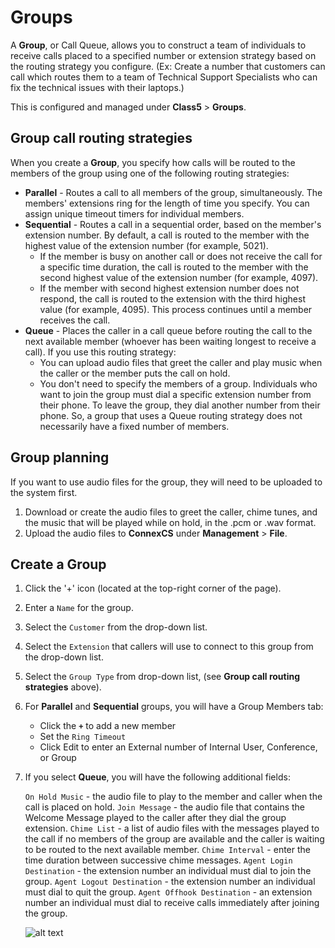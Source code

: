 # Groups

A **Group**, or Call Queue, allows you to construct a team of individuals to receive calls placed to a specified number or extension strategy based on the routing strategy you configure. (Ex: Create a number that customers can call which routes them to a team of Technical Support Specialists who can fix the technical issues with their laptops.)

This is configured and managed under **Class5** > **Groups**. 

## Group call routing strategies
When you create a **Group**, you specify how calls will be routed to the members of the group using one of the following routing strategies:

* **Parallel** - Routes a call to all members of the group, simultaneously. The members' extensions ring for the length of time you specify. You can assign unique timeout timers for individual members.
* **Sequential** - Routes a call in a sequential order, based on the member's extension number.  By default, a call is routed to the member with the highest value of the extension number (for example, 5021).
    * If the member is busy on another call or does not receive the call for a specific time duration, the call is routed to the member with the second highest value of the extension number (for example, 4097). 
    * If the member with second highest extension number does not respond, the call is routed to the extension with the third highest value (for example, 4095). This process continues until a member receives the call. 
* **Queue** - Places the caller in a call queue before routing the call to the next available member (whoever has been waiting longest to receive a call). If you use this routing strategy:
    * You can upload audio files that greet the caller and play music when the caller or the member puts the call on hold.
    * You don't need to specify the members of a group. Individuals who want to join the group must dial a specific extension number from their phone. To leave the group, they dial another number from their phone. So, a group that uses a Queue routing strategy does not necessarily have a fixed number of members. 

## Group planning 
If you want to use audio files for the group, they will need to be uploaded to the system first. 
    
1. Download or create the audio files to greet the caller, chime tunes, and the music that will be played while on hold, in the .pcm or .wav format.
2. Upload the audio files to **ConnexCS** under **Management** > **File**.

## Create a Group

1. Click the '+' icon (located at the top-right corner of the page).
2. Enter a `Name` for the group.
3. Select the `Customer` from the drop-down list.
4. Select the `Extension` that callers will use to connect to this group from the drop-down list.
5. Select the `Group Type` from drop-down list, (see **Group call routing strategies** above).
6. For **Parallel** and **Sequential** groups, you will have a Group Members tab: 

    * Click the **`+`** to add a new member
    * Set the `Ring Timeout`
    * Click Edit to enter an External number of Internal User, Conference, or Group
    
6. If you select **Queue**, you will have the following additional fields:
    
    `On Hold Music` - the audio file to play to the member and caller when the call is placed on hold.
    `Join Message` - the audio file that contains the Welcome Message played to the caller after they dial the group extension.
    `Chime List` - a list of audio files with the messages played to the call if no members of the group are available and the caller is waiting to be routed to the next available member.
    `Chime Interval` - enter the time duration between successive chime messages.
    `Agent Login Destination` - the extension number an individual must dial to join the group.
    `Agent Logout Destination` - the extension number an individual must dial to quit the group. 
    `Agent Offhook Destination` - an extension number an individual must dial to receive calls immediately after joining the group. 
    
    
    ![alt text][groups-popup]

[groups-popup]: /class5/img/groups-popup.png "groups-popup"
